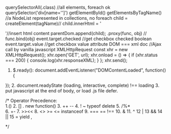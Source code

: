 querySelectorAll(.class) //all elements, foreach ok
querySelector('div[name='']') 
getElementById()
getElementsByTagName() //a NodeList represented in collections, no foreach
child = createElement(tagName)//
child.innerHtml = '<div></div>'//insert html content
parentDom.append(child);
.proxy(func, obj) // func.bind(obj)
event.target.checked //get checkbox checked boolean 
event.target.value //get checkbox value attribute
DOM === xml doc
//Ajax call by vanilla javascript XMLHttpRequest
const xhr = new XMLHttpRequest();
xhr.open('GET', url);
xhr.onload = () => {
    if (xhr.status === 200) {
        console.log(xhr.responseXML);
    }
};
xhr.send();

1. $.ready(): document.addEventListener("DOMContentLoaded", function(){

});
2. document.readyState (loading, interactive, complete) !== loading
3. put javascript at the end of body, or load .js file defer.

/*
Operator Precedence:  
1.()
2. [] . new function()
3. ++ -- 
4. ! ~ typeof delete
5. /%*  
6. +- 
7. >><< 
8. <> >= <= instanceof 
9. === == !==
10. &
11. ^ 
12  |
13  &&
14 ||
15 = yield , 

*/ 
